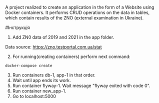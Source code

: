 
A project realized to create an application in the form of a Website using Docker containers. 
It performs CRUD operations on the data in tables, which contain results of the ZNO (external examination in Ukraine).

#Інструкція

1) Add ZN0 data of 2019 and 2021 in the app folder.
   
Data source: https://zno.testportal.com.ua/stat

2) For running(creating containers) perform next command:

```bach
docker-compose create 
```
3) Run containers db-1, app-1 in that order.
4) Wait until app ends its work.
5) Run container flyway-1. Wait message "flyway exited with code 0".
6) Run container new_app-1. 
7) Go to localhost:5000
